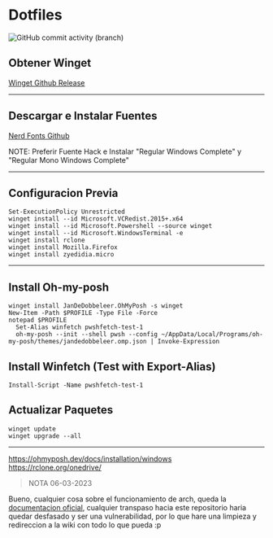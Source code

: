 # Dotfiles
![GitHub commit activity (branch)](https://img.shields.io/github/commit-activity/m/DeathGabox/DotFiles/main?color=blueviolet&label=Commit&logo=github&logoColor=black&style=for-the-badge)

## Obtener Winget

[Winget Github Release](https://github.com/microsoft/winget-cli/releases/latest)

---

## Descargar e Instalar Fuentes

[Nerd Fonts Github](https://github.com/ryanoasis/nerd-fonts/releases/latest)

NOTE: Preferir Fuente Hack e Instalar "Regular Windows Complete" y "Regular Mono Windows Complete"

---

## Configuracion Previa
```
Set-ExecutionPolicy Unrestricted
winget install --id Microsoft.VCRedist.2015+.x64
winget install --id Microsoft.Powershell --source winget
winget install --id Microsoft.WindowsTerminal -e
winget install rclone 
winget install Mozilla.Firefox
winget install zyedidia.micro
```

---

## Install Oh-my-posh
```
winget install JanDeDobbeleer.OhMyPosh -s winget
New-Item -Path $PROFILE -Type File -Force
notepad $PROFILE
  Set-Alias winfetch pwshfetch-test-1
  oh-my-posh --init --shell pwsh --config ~/AppData/Local/Programs/oh-my-posh/themes/jandedobbeleer.omp.json | Invoke-Expression
```

## Install Winfetch (Test with Export-Alias)
```
Install-Script -Name pwshfetch-test-1
```

## Actualizar Paquetes
```
winget update
winget upgrade --all
```

---

https://ohmyposh.dev/docs/installation/windows
https://rclone.org/onedrive/

> NOTA 06-03-2023

Bueno, cualquier cosa sobre el funcionamiento de arch, queda la [documentacion oficial](https://wiki.archlinux.org/), cualquier transpaso hacia este repositorio haria quedar desfasado y ser una vulnerabilidad, por lo que hare una limpieza y redireccion a la wiki con todo lo que pueda :p
